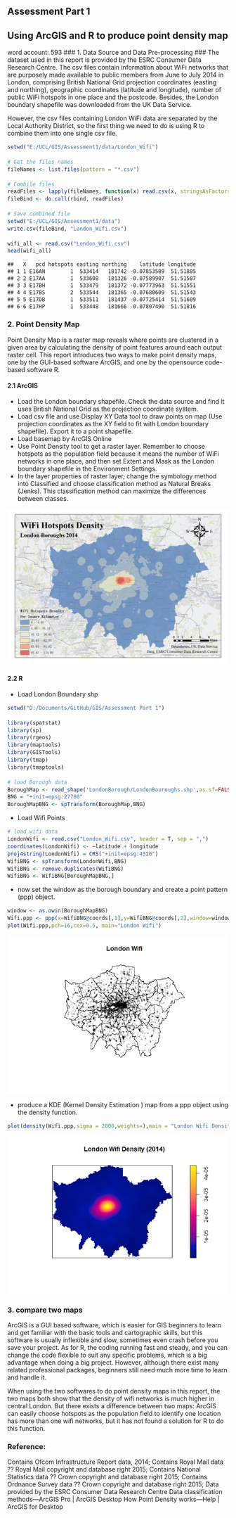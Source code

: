 Assessment Part 1
-----------------

Using ArcGIS and R to produce point density map
-----------------------------------------------

word account: 593 \#\#\# 1. Data Source and Data Pre-processing \#\#\# The dataset used in this report is provided by the ESRC Consumer Data Research Centre. The csv files contain information about WiFi networks that are purposely made available to public members from June to July 2014 in London, comprising British National Grid projection coordinates (easting and northing), geographic coordinates (latitude and longitude), number of public WiFi hotspots in one place and the postcode. Besides, the London boundary shapefile was downloaded from the UK Data Service.

However, the csv files containing London WiFi data are separated by the Local Authority District, so the first thing we need to do is using R to combine them into one single csv file.

``` r
setwd("E:/UCL/GIS/Assessment1/data/London_Wifi")

# Get the files names
fileNames <- list.files(pattern = "*.csv")

# Combile files
readFiles <- lapply(fileNames, function(x) read.csv(x, stringsAsFactors = F, header = T))
fileBind <- do.call(rbind, readFiles)

# Save combined file
setwd("E:/UCL/GIS/Assessment1/data")
write.csv(fileBind, "London_Wifi.csv")

wifi_all <- read.csv("London_Wifi.csv")
head(wifi_all)
```

    ##   X   pcd hotspots easting northing    latitude longitude
    ## 1 1 E16AN        1  533414   181742 -0.07853589  51.51885
    ## 2 2 E17AA        1  533608   181326 -0.07589907  51.51507
    ## 3 3 E17BH        1  533479   181372 -0.07773963  51.51551
    ## 4 4 E17BS        2  533544   181365 -0.07680609  51.51543
    ## 5 5 E17DB        1  533511   181437 -0.07725414  51.51609
    ## 6 6 E17HP        1  533448   181666 -0.07807490  51.51816

### 2. Point Density Map

Point Density Map is a raster map reveals where points are clustered in a given area by calculating the density of point features around each output raster cell. This report introduces two ways to make point density maps, one by the GUI-based software ArcGIS, and one by the opensource code-based software R.

#### 2.1 ArcGIS

-   Load the London boundary shapefile. Check the data source and find it uses British National Grid as the projection coordinate system.
-   Load csv file and use Display XY Data tool to draw points on map (Use projection coordinates as the XY field to fit with London boundary shapefile). Export it to a point shapefile.
-   Load basemap by ArcGIS Online
-   Use Point Density tool to get a raster layer. Remember to choose hotspots as the population field because it means the number of WiFi networks in one place, and then set Extent and Mask as the London boundary shapefile in the Environment Settings.
-   In the layer properties of raster layer, change the symbology method into Classified and choose classification method as Natural Breaks (Jenks). This classification method can maximize the differences between classes.

![image](https://raw.githubusercontent.com/schickmush/GIS/master/Assessment%20Part%201/MAP_NatBrek.jpg)

#### 2.2 R

-   Load London Boundary shp

``` r
setwd("D:/Documents/GitHub/GIS/Assessment Part 1")

library(spatstat)
library(sp)
library(rgeos)
library(maptools)
library(GISTools)
library(tmap)
library(tmaptools)

# load Borough data
BoroughMap <- read_shape('LondonBorough/LondonBouroughs.shp',as.sf=FALSE)
BNG = "+init=epsg:27700"
BoroughMapBNG <- spTransform(BoroughMap,BNG)
```

-   Load Wifi Points

``` r
# load wifi data
LondonWifi <- read.csv("London_Wifi.csv", header = T, sep = ",")
coordinates(LondonWifi) <- ~latitude + longitude
proj4string(LondonWifi) = CRS("+init=epsg:4326")
WifiBNG <- spTransform(LondonWifi,BNG)
WifiBNG <- remove.duplicates(WifiBNG)
WifiBNG <- WifiBNG[BoroughMapBNG,]
```

-   now set the window as the borough boundary and create a point pattern (ppp) object.

``` r
window <- as.owin(BoroughMapBNG)
Wifi.ppp <- ppp(x=WifiBNG@coords[,1],y=WifiBNG@coords[,2],window=window)
plot(Wifi.ppp,pch=16,cex=0.5, main="London Wifi")
```

![](AssessmentPart1_files/figure-markdown_github/unnamed-chunk-4-1.png)

-   produce a KDE (Kernel Density Estimation ) map from a ppp object using the density function.

``` r
plot(density(Wifi.ppp,sigma = 2000,weights=),main = "London Wifi Density (2014)")
```

![](AssessmentPart1_files/figure-markdown_github/unnamed-chunk-5-1.png)

### 3. compare two maps

ArcGIS is a GUI based software, which is easier for GIS beginners to learn and get familiar with the basic tools and cartographic skills, but this software is usually inflexible and slow, sometimes even crash before you save your project. As for R, the coding running fast and steady, and you can change the code flexible to suit any specific problems, which is a big advantage when doing a big project. However, although there exist many related professional packages, beginners still need much more time to learn and handle it.

When using the two softwares to do point density maps in this report, the two maps both show that the density of wifi networks is much higher in central London. But there exists a difference between two maps: ArcGIS can easily choose hotspots as the population field to identify one location has more than one wifi networks, but it has not found a solution for R to do this function.

### Reference:

Contains Ofcom Infrastructure Report data, 2014; Contains Royal Mail data ?? Royal Mail copyright and database right 2015; Contains National Statistics data ?? Crown copyright and database right 2015; Contains Ordnance Survey data ?? Crown copyright and database right 2015; Data provided by the ESRC Consumer Data Research Centre Data classification methods—ArcGIS Pro | ArcGIS Desktop How Point Density works—Help | ArcGIS for Desktop
